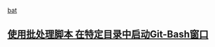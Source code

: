 [bat](https://www.jb51.net/article/151923.htm)

## [使用批处理脚本 在特定目录中启动Git-Bash窗口](https://blog.csdn.net/qq_21808961/article/details/86026577?utm_medium=distribute.pc_relevant.none-task-blog-BlogCommendFromMachineLearnPai2-1.nonecase&depth_1-utm_source=distribute.pc_relevant.none-task-blog-BlogCommendFromMachineLearnPai2-1.nonecase)

